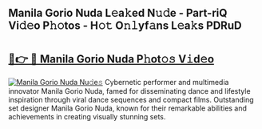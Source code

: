 ## Manila Gorio Nuda L𝚎a𝚔ed N𝚞𝚍e - Part-riQ Vi𝚍𝚎o P𝚑𝚘tos - H𝚘𝚝 O𝚗𝚕yf𝚊ns L𝚎a𝚔s PDRuD

# <h2><a href="http://kf5tvo.oniu.top/?m=Manila+Gorio+Nuda">🔗👉 🔴 Manila Gorio Nuda P𝚑ot𝚘𝚜 V𝚒d𝚎o</a></h2>

[![Manila Gorio Nuda Nu𝚍e𝚜](https://i.imgur.com/0qMVB7G.gif)](http://kf5tvo.oniu.top/?m=Manila+Gorio+Nuda)
Cybernetic performer and multimedia innovator Manila Gorio Nuda, famed for disseminating dance and lifestyle inspiration through viral dance sequences and compact films. Outstanding set designer Manila Gorio Nuda, known for their remarkable abilities and achievements in creating visually stunning sets.  

